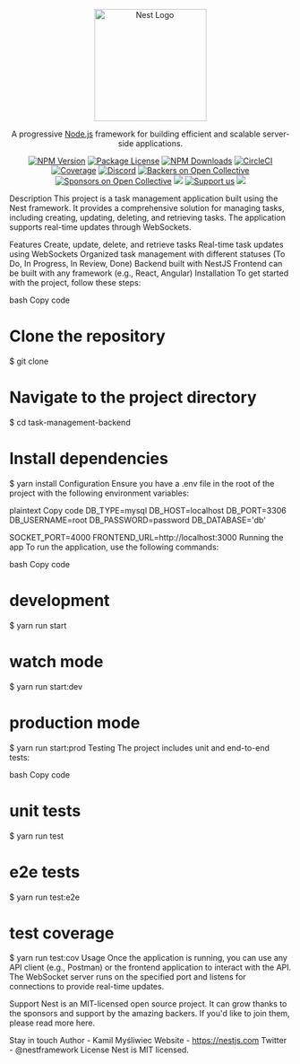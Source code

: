 <p align="center">
  <a href="http://nestjs.com/" target="blank"><img src="https://nestjs.com/img/logo-small.svg" width="200" alt="Nest Logo" /></a>
</p>
<p align="center">A progressive <a href="http://nodejs.org" target="_blank">Node.js</a> framework for building efficient and scalable server-side applications.</p>
<p align="center">
<a href="https://www.npmjs.com/~nestjscore" target="_blank"><img src="https://img.shields.io/npm/v/@nestjs/core.svg" alt="NPM Version" /></a>
<a href="https://www.npmjs.com/~nestjscore" target="_blank"><img src="https://img.shields.io/npm/l/@nestjs/core.svg" alt="Package License" /></a>
<a href="https://www.npmjs.com/~nestjscore" target="_blank"><img src="https://img.shields.io/npm/dm/@nestjs/common.svg" alt="NPM Downloads" /></a>
<a href="https://circleci.com/gh/nestjs/nest" target="_blank"><img src="https://img.shields.io/circleci/build/github/nestjs/nest/master" alt="CircleCI" /></a>
<a href="https://coveralls.io/github/nestjs/nest?branch=master" target="_blank"><img src="https://coveralls.io/repos/github/nestjs/nest/badge.svg?branch=master#9" alt="Coverage" /></a>
<a href="https://discord.gg/G7Qnnhy" target="_blank"><img src="https://img.shields.io/badge/discord-online-brightgreen.svg" alt="Discord"/></a>
<a href="https://opencollective.com/nest#backer" target="_blank"><img src="https://opencollective.com/nest/backers/badge.svg" alt="Backers on Open Collective" /></a>
<a href="https://opencollective.com/nest#sponsor" target="_blank"><img src="https://opencollective.com/nest/sponsors/badge.svg" alt="Sponsors on Open Collective" /></a>
<a href="https://paypal.me/kamilmysliwiec" target="_blank"><img src="https://img.shields.io/badge/Donate-PayPal-ff3f59.svg"/></a>
<a href="https://opencollective.com/nest#sponsor"  target="_blank"><img src="https://img.shields.io/badge/Support%20us-Open%20Collective-41B883.svg" alt="Support us"></a>
<a href="https://twitter.com/nestframework" target="_blank"><img src="https://img.shields.io/twitter/follow/nestframework.svg?style=social&label=Follow"></a>
</p>
Description
This project is a task management application built using the Nest framework. It provides a comprehensive solution for managing tasks, including creating, updating, deleting, and retrieving tasks. The application supports real-time updates through WebSockets.

Features
Create, update, delete, and retrieve tasks
Real-time task updates using WebSockets
Organized task management with different statuses (To Do, In Progress, In Review, Done)
Backend built with NestJS
Frontend can be built with any framework (e.g., React, Angular)
Installation
To get started with the project, follow these steps:

bash
Copy code
# Clone the repository
$ git clone <repository-url>

# Navigate to the project directory
$ cd task-management-backend

# Install dependencies
$ yarn install
Configuration
Ensure you have a .env file in the root of the project with the following environment variables:

plaintext
Copy code
DB_TYPE=mysql
DB_HOST=localhost
DB_PORT=3306
DB_USERNAME=root
DB_PASSWORD=password
DB_DATABASE='db'

SOCKET_PORT=4000
FRONTEND_URL=http://localhost:3000
Running the app
To run the application, use the following commands:

bash
Copy code
# development
$ yarn run start

# watch mode
$ yarn run start:dev

# production mode
$ yarn run start:prod
Testing
The project includes unit and end-to-end tests:

bash
Copy code
# unit tests
$ yarn run test

# e2e tests
$ yarn run test:e2e

# test coverage
$ yarn run test:cov
Usage
Once the application is running, you can use any API client (e.g., Postman) or the frontend application to interact with the API. The WebSocket server runs on the specified port and listens for connections to provide real-time updates.

Support
Nest is an MIT-licensed open source project. It can grow thanks to the sponsors and support by the amazing backers. If you'd like to join them, please read more here.

Stay in touch
Author - Kamil Myśliwiec
Website - https://nestjs.com
Twitter - @nestframework
License
Nest is MIT licensed.

